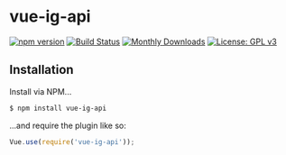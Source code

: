# vue-ig-api
[![npm version](https://badge.fury.io/js/vue-ig-api.svg)](https://badge.fury.io/js/vue-ig-api)
[![Build Status](https://travis-ci.org/sirsquall/vue-ig-api.svg?branch=master)](https://travis-ci.org/sirsquall/vue-ig-api)
[![Monthly Downloads](https://img.shields.io/npm/dm/vue-ig-api.svg)](https://www.npmjs.com/package/vue-ig-api)
[![License: GPL v3](https://img.shields.io/badge/License-GPLv3-blue.svg)](https://www.gnu.org/licenses/gpl-3.0)

## Installation

Install via NPM...

```sh
$ npm install vue-ig-api
```

...and require the plugin like so:

```js
Vue.use(require('vue-ig-api'));
```

